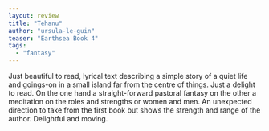 ```yaml
---
layout: review
title: "Tehanu"
author: "ursula-le-guin"
teaser: "Earthsea Book 4"
tags:
  - "fantasy"
---
```


Just beautiful to read, lyrical text describing a simple story of a quiet life and goings-on
in a small island far from the centre of things. Just a delight to read. On the one hand
a straight-forward pastoral fantasy on the other a meditation on the roles and strengths
or women and men. An unexpected direction to take from the first book but shows the
strength and range of the author. Delightful and moving.
